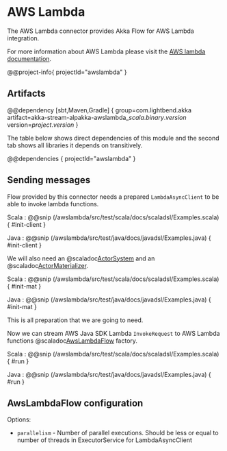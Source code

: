 # AWS Lambda

The AWS Lambda connector provides Akka Flow for AWS Lambda integration.

For more information about AWS Lambda please visit the [AWS lambda documentation](https://aws.amazon.com/documentation/lambda/).

@@project-info{ projectId="awslambda" }

## Artifacts

@@dependency [sbt,Maven,Gradle] {
  group=com.lightbend.akka
  artifact=akka-stream-alpakka-awslambda_$scala.binary.version$
  version=$project.version$
}

The table below shows direct dependencies of this module and the second tab shows all libraries it depends on transitively.

@@dependencies { projectId="awslambda" }

## Sending messages

Flow provided by this connector needs a prepared `LambdaAsyncClient` to be able to invoke lambda functions.

Scala
: @@snip (/awslambda/src/test/scala/docs/scaladsl/Examples.scala) { #init-client }

Java
: @@snip (/awslambda/src/test/java/docs/javadsl/Examples.java) { #init-client }

We will also need an @scaladoc[ActorSystem](akka.actor.ActorSystem) and an @scaladoc[ActorMaterializer](akka.stream.ActorMaterializer).

Scala
: @@snip (/awslambda/src/test/scala/docs/scaladsl/Examples.scala) { #init-mat }

Java
: @@snip (/awslambda/src/test/java/docs/javadsl/Examples.java) { #init-mat }

This is all preparation that we are going to need.

Now we can stream AWS Java SDK Lambda `InvokeRequest` to AWS Lambda functions
@scaladoc[AwsLambdaFlow](akka.stream.alpakka.awslambda.scaladsl.AwsLambdaFlow$) factory.

Scala
: @@snip (/awslambda/src/test/scala/docs/scaladsl/Examples.scala) { #run }

Java
: @@snip (/awslambda/src/test/java/docs/javadsl/Examples.java) { #run }

## AwsLambdaFlow configuration

Options:

 - `parallelism` - Number of parallel executions. Should be less or equal to number of threads in ExecutorService for LambdaAsyncClient 

